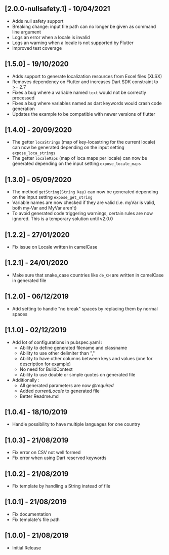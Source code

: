 ## [2.0.0-nullsafety.1] - 10/04/2021

* Adds null safety support
* Breaking change: input file path can no longer be given as command line argument
* Logs an error when a locale is invalid
* Logs an warning when a locale is not supported by Flutter
* Improved test coverage

## [1.5.0] - 19/10/2020

* Adds support to generate localization resources from Excel files (XLSX)
* Removes dependency on Flutter and increases Dart SDK constraint to >= 2.7
* Fixes a bug where a variable named `text` would not be correctly processed
* Fixes a bug where variables named as dart keywords would crash code generation
* Updates the example to be compatible with newer versions of flutter

## [1.4.0] - 20/09/2020 

* The getter `locaStrings` (map of key-locastring for the current locale) can now be generated depending on the input setting `expose_loca_strings`
* The getter `localeMaps` (map of loca maps per locale) can now be generated depending on the input setting `expose_locale_maps`

## [1.3.0] - 05/09/2020 

* The method `getString(String key)` can now be generated depending on the input setting `expose_get_string`
* Variable names are now checked if they are valid (i.e. myVar is valid, both my-Var and MyVar aren't)
* To avoid generated code triggering warnings, certain rules are now ignored. This is a temporary solution until v2.0.0

## [1.2.2] - 27/01/2020 

* Fix issue on Locale written in camelCase

## [1.2.1] - 24/01/2020 

* Make sure that snake_case countries like `de_CH` are written in camelCase in generated file

## [1.2.0] - 06/12/2019 

* Add setting to handle "no break" spaces by replacing them by normal spaces

## [1.1.0] - 02/12/2019  
  
* Add lot of configurations in pubspec.yaml :  
	* Ability to define generated filename and classname
	* Ability to use other delimiter than ","
	* Ability to have other columns between keys and values (one for description for example)
	* No need for BuildContext
	* Ability to use double or simple quotes on generated file
* Additionally :
	* All generated parameters are now *@required*
	* Added *currentLocale* to generated file
	* Better Readme.md

## [1.0.4] - 18/10/2019

* Handle possibility to have multiple languages for one country

## [1.0.3] - 21/08/2019

* Fix error on CSV not well formed
* Fix error when using Dart reserved keywords

## [1.0.2] - 21/08/2019

* Fix template by handling a String instead of file

## [1.0.1] - 21/08/2019

* Fix documentation
* Fix template's file path

## [1.0.0] - 21/08/2019

* Initial Release
